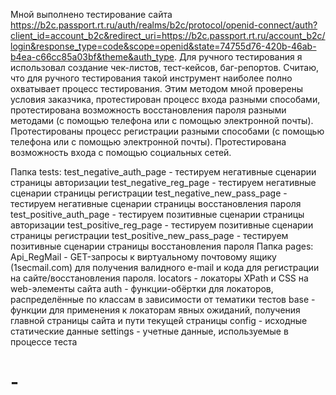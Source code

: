 Мной выполнено тестирование сайта https://b2c.passport.rt.ru/auth/realms/b2c/protocol/openid-connect/auth?client_id=account_b2c&redirect_uri=https://b2c.passport.rt.ru/account_b2c/login&response_type=code&scope=openid&state=74755d76-420b-46ab-b4ea-c66cc85a03bf&theme&auth_type. 
Для ручного тестирования я использовал создание чек-листов, тест-кейсов, баг-репортов. Считаю, что для ручного тестирования такой инструмент наиболее полно охватывает процесс тестирования. Этим методом мной проверены условия заказчика, протестирован процесс входа разными способами, протестирована возможность восстановления пароля разными методами (с помощью телефона или с помощью электронной почты). Протестированы процесс регистрации разными способами (с помощью телефона или с помощью электронной почты). Протестирована возможность входа с помощью социальных сетей.

Папка tests:
test_negative_auth_page - тестируем негативные сценарии страницы авторизации
test_negative_reg_page - тестируем негативные сценарии страницы регистрации test_negative_new_pass_page - тестируем негативные сценарии страницы восстановления пароля
test_positive_auth_page - тестируем позитивные сценарии страницы авторизации
test_positive_reg_page - тестируем позитивные сценарии страницы регистрации
test_positive_new_pass_page - тестируем позитивные сценарии страницы восстановления пароля
Папка pages:
Api_RegMail - GET-запросы к виртуальному почтовому ящику (1secmail.com) для получения валидного e-mail и кода для регистрации на сайте/восстановления пароля.
locators - локаторы XPath и CSS на web-элементы сайта
auth - функции-обёртки для локаторов, распределённые по классам в зависимости от тематики тестов
base - функции для применения к локаторам явных ожиданий, получения главной страницы сайта и пути текущей страницы
config - исходные статические данные
settings - учетные данные, используемые в процессе теста

# -
